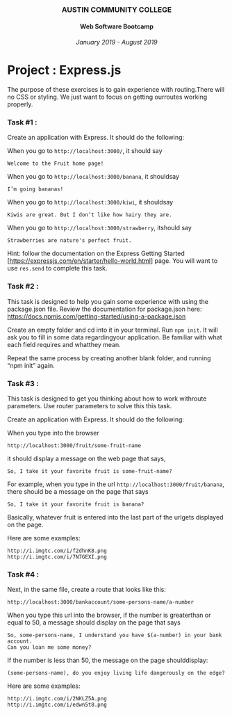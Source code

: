 <center>

### AUSTIN COMMUNITY COLLEGE 
#### Web Software Bootcamp 
###### January 2019 - August 2019

</center>

# Project​ : Express.js

The​ purpose​ of​ these​ exercises​ is​ to​ gain experience​ with​ routing.​ There​ will​ no​ CSS
or​ styling.​ We​ just​ want​ to​ focus​ on​ getting our​ routes​ working​ properly.

### Task​ #1​ : 

Create​ an​ application​ with​ Express.​ It​ should​ do the​ following:

When​ you​ go​ to​ `http://localhost:3000/`,​ it​ should​ say​ 

```
Welcome to​ the​ Fruit​ home​ page!
```

When​ you​ go​ to​ `http://localhost:3000/banana`,​ it​ should​ say​ 
```
I’m going​ bananas!
```

When​ you​ go​ to​ `http://localhost:3000/kiwi`,​ it​ should​ say​ 
```
Kiwis are​ great.​ But​ I don’t​ like​ how​ hairy​ they​ are.
```

When​ you​ go​ to​ `http://localhost:3000/strawberry`,​ it​ should​ say

```
Strawberries​ are​ nature's​ perfect​ fruit.
```

  Hint:​ follow​ the​ documentation​ on​ the​ 
  Express​ Getting Started [https://expressjs.com/en/starter/hello-world.html] 
  page.​ You​ will​ want​ to​ use​ `res.send`​​ to​ complete​ this task.

### Task​ #2​ : 

This​ task​ is​ designed​ to​ help​ you​ gain​ some
experience​ with​ using​ the​ package.json​ file.​ Review​ the
documentation​ for​ package.json​ here:
https://docs.npmjs.com/getting-started/using-a-package.json

Create​ an​ empty​ folder​ and​ cd​ into​ it​ in your​ terminal.​ Run
`npm​ init`.​ It​ will​ ask​ you​ to​ fill​ in​ some​ data​ regarding​ your
application.​ Be​ familiar​ with​ what​ each​ field​ requires​ and
what​ they​ mean.

Repeat​ the​ same​ process​ by​ creating​ another​ blank​ folder,
and​ running​ “npm​ init”​ again.

### Task​ #3​ : 

This​ task​ is​ designed​ to​ get​ you​ thinking​ about
how​ to​ work​ with​ route​ parameters.​ Use​ router​ parameters
to​ solve​ this​ this​ task.

Create​ an​ application​ with​ Express.​ It​ should​ do​ the
following:

When​ you​ type​ into​ the​ browser

```
http://localhost:3000/fruit/​some​-fruit​-name
```

it​ should​ display​ a
message​ on​ the​ web​ page​ that​ says,​ 

```
So,​ I take​ it​ your favorite​ fruit​ is​ some​-fruit​-name​?
```

For​ example,​ when​ you​ type​ in​ the​ url `http://localhost:3000/fruit/banana`,​ there​ 
should​ be​ a message on​ the​ page​ that​ says​ 

```
So,​ I take​ it​ your​ favorite​ fruit​ is banana?
```

Basically,​ whatever​ fruit​ is entered​ into​ the​ last​ part​ of​ the​ url​ gets​ displayed​ on​ the
page.

Here​ are​ some​ examples:

    http://i.imgtc.com/i/f2dhnK8.png
    http://i.imgtc.com/i/7N7GEXI.png

### Task #4 : 

Next,​ in​ the​ same​ file,​ create​ a route​ that​ looks​ like​ this:

```
http://localhost:3000/bankaccount/some​-persons​-name​/a-number​
```

When​ you​ type​ this​ url​ into​ the​ browser,​ if​ the​ number​ is
greater​ than​ or​ equal​ to​ 50,​ a message​ should​ display​ on
the​ page​ that​ says​ 

```
So,​ some-persons-name,​ I understand​ you​ have​ $(a-number​) in​ your​ bank​ account.
Can​ you​ loan​ me​ some​ money?
```

If​ the​ number​ is​ less​ than​ 50,​ the​ message​ on​ the​ page
should​ display:​ 

```
(​some​-persons​-name​),​ do​ you​ enjoy​ living life​ dangerously​ on​ the​ edge?
```

Here​ are​ some​ examples:

    http://i.imgtc.com/i/2NKLZ5A.png
    http://i.imgtc.com/i/edwn5t8.png